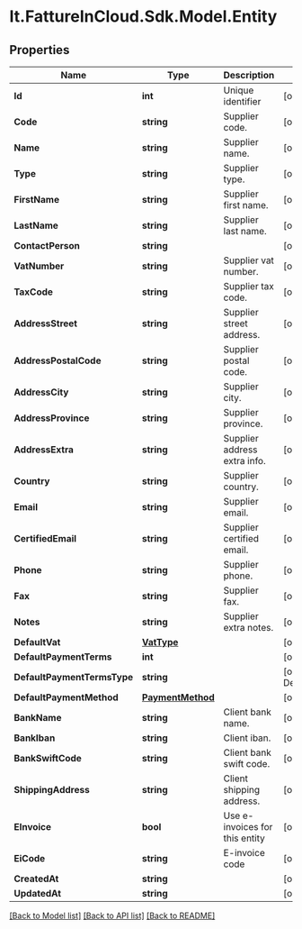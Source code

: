 # It.FattureInCloud.Sdk.Model.Entity

## Properties

Name | Type | Description | Notes
------------ | ------------- | ------------- | -------------
**Id** | **int** | Unique identifier | [optional] 
**Code** | **string** | Supplier code. | [optional] 
**Name** | **string** | Supplier name. | [optional] 
**Type** | **string** | Supplier type. | [optional] 
**FirstName** | **string** | Supplier first name. | [optional] 
**LastName** | **string** | Supplier last name. | [optional] 
**ContactPerson** | **string** |  | [optional] 
**VatNumber** | **string** | Supplier vat number. | [optional] 
**TaxCode** | **string** | Supplier tax code. | [optional] 
**AddressStreet** | **string** | Supplier street address. | [optional] 
**AddressPostalCode** | **string** | Supplier postal code. | [optional] 
**AddressCity** | **string** | Supplier city. | [optional] 
**AddressProvince** | **string** | Supplier province. | [optional] 
**AddressExtra** | **string** | Supplier address extra info. | [optional] 
**Country** | **string** | Supplier country. | [optional] [default to "Italia"]
**Email** | **string** | Supplier email. | [optional] 
**CertifiedEmail** | **string** | Supplier certified email. | [optional] 
**Phone** | **string** | Supplier phone. | [optional] 
**Fax** | **string** | Supplier fax. | [optional] 
**Notes** | **string** | Supplier extra notes. | [optional] 
**DefaultVat** | [**VatType**](VatType.md) |  | [optional] 
**DefaultPaymentTerms** | **int** |  | [optional] 
**DefaultPaymentTermsType** | **string** |  | [optional] [default to DefaultPaymentTermsTypeEnum.Standard]
**DefaultPaymentMethod** | [**PaymentMethod**](PaymentMethod.md) |  | [optional] 
**BankName** | **string** | Client bank name. | [optional] 
**BankIban** | **string** | Client iban. | [optional] 
**BankSwiftCode** | **string** | Client bank swift code. | [optional] 
**ShippingAddress** | **string** | Client shipping address. | [optional] 
**EInvoice** | **bool** | Use e-invoices for this entity | [optional] [default to false]
**EiCode** | **string** | E-invoice code | [optional] 
**CreatedAt** | **string** |  | [optional] 
**UpdatedAt** | **string** |  | [optional] 

[[Back to Model list]](../README.md#documentation-for-models) [[Back to API list]](../README.md#documentation-for-api-endpoints) [[Back to README]](../README.md)

